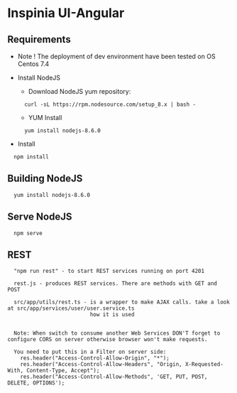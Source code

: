 Inspinia UI-Angular
=============================


## Requirements
* Note ! The deployment of dev environment have been tested on OS Centos 7.4

*  Install NodeJS

   - Download NodeJS yum repository:

    ```
      curl -sL https://rpm.nodesource.com/setup_8.x | bash -
    ```

   - YUM Install

    ```
      yum install nodejs-8.6.0       
    ```


*  Install

```
  npm install       
```

## Building NodeJS
```
  yum install nodejs-8.6.0       
```

## Serve NodeJS
```
  npm serve      
```

## REST
```
  "npm run rest" - to start REST services running on port 4201 
  
  rest.js - produces REST services. There are methods with GET and POST 
  
  src/app/utils/rest.ts - is a wrapper to make AJAX calls. take a look at src/app/services/user/user.service.ts 
                          how it is used
                          
  
  Note: When switch to consume another Web Services DON'T forget to configure CORS on server otherwise browser won't make requests.
  
  You need to put this in a Filter on server side:
    res.header("Access-Control-Allow-Origin", "*");
    res.header("Access-Control-Allow-Headers", "Origin, X-Requested-With, Content-Type, Accept");
    res.header("Access-Control-Allow-Methods", 'GET, PUT, POST, DELETE, OPTIONS');
                          
  
      
```
